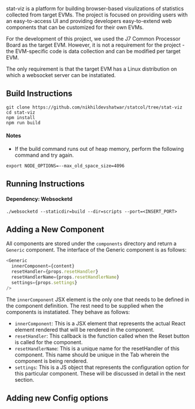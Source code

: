 stat-viz is a platform for building browser-based visulizations of statistics collected from target EVMs. The project is focused on providing users with an easy-to-access UI and providing developers easy-to-extend web components that can be customized for their own EVMs.

For the development of this project, we used the J7 Common Processor Board as the target EVM. However, it is not a requirement for the project - the EVM-specific code is data collection and can be modified per target EVM.

The only requirement is that the target EVM has a Linux distribution on which a websocket server can be instatiated.

## Build Instructions

```
git clone https://github.com/nikhildevshatwar/statcol/tree/stat-viz
cd stat-viz
npm install
npm run build
```

#### Notes

- If the build command runs out of heap memory, perform the following command and try again.

```
export NODE_OPTIONS=--max_old_space_size=4096
```

## Running Instructions

#### Dependency: Websocketd

```
./websocketd --staticdir=build --dir=scripts --port=<INSERT_PORT>
```

## Adding a New Component

All components are stored under the `components` directory and return a `Generic` component. The interface of the Generic component is as follows:

```javascript
<Generic
  innerComponent={content}
  resetHandler={props.resetHandler}
  resetHandlerName={props.resetHandlerName}
  settings={props.settings}
/>
```

The `innerComponent` JSX element is the only one that needs to be defined in the component definition. The rest need to be supplied when the components is instatiated. They behave as follows:

- `innerComponent`: This is a JSX element that represents the actual React element rendered that will be rendered in the component.
- `resetHandler`: This callback is the function called when the Reset button is called for the component.
- `resetHandlerName`: This is a unique name for the resetHandler of this component. This name should be unique in the Tab wherein the component is being rendered.
- `settings`: This is a JS object that represents the configuration option for this particular component. These will be discussed in detail in the next section.

## Adding new Config options
